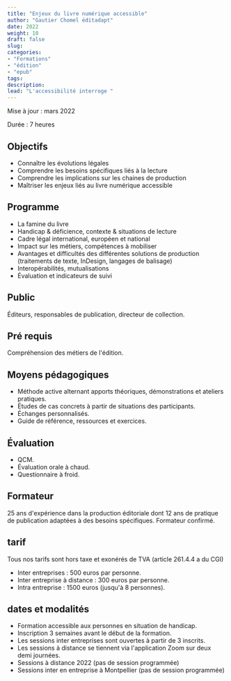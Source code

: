 ```yaml
---
title: "Enjeux du livre numérique accessible"
author: "Gautier Chomel éditadapt"
date: 2022
weight: 10
draft: false
slug: 
categories:
- "Formations"
- "édition"
- "epub"
tags:
description: 
lead: "L'accessibilité interroge "
---
```

Mise à jour : mars 2022

Durée : 7 heures


## Objectifs
* Connaître les évolutions légales
* Comprendre les besoins spécifiques liés à la lecture
* Comprendre les implications sur les chaines de production
* Maîtriser les enjeux liés au livre numérique accessible

## Programme 
* La famine du livre
* Handicap & déficience, contexte & situations de lecture
* Cadre légal international, européen et national
* Impact sur les métiers, compétences à mobiliser
* Avantages et difficultés des différentes solutions de production (traitements de texte, InDesign, langages de balisage)
* Interopérabilités, mutualisations
* Évaluation et indicateurs de suivi

## Public
Éditeurs, responsables de publication, directeur de collection.

## Pré requis
Compréhension des métiers de l'édition. 

## Moyens pédagogiques 
* Méthode active alternant apports théoriques, démonstrations et ateliers pratiques. 
* Études de cas concrets à partir de situations des participants. 
* Échanges personnalisés.
* Guide de référence, ressources et exercices.

## Évaluation
* QCM.
* Évaluation orale à chaud.
* Questionnaire à froid.

## Formateur
25 ans d'expérience dans la production éditoriale dont 12 ans de pratique de publication adaptées à des besoins spécifiques. Formateur confirmé.

## tarif
Tous nos tarifs sont hors taxe et exonérés de TVA (article 261.4.4 a du CGI)
* Inter entreprises : 500 euros par personne.
* Inter entreprise à distance : 300 euros par personne.
* Intra entreprise : 1500 euros (jusqu'à 8 personnes). 

## dates et modalités
* Formation accessible aux personnes en situation de handicap.
* Inscription 3 semaines avant le début de la formation.
* Les sessions inter entreprises sont ouvertes à partir de 3 inscrits. 
* Les sessions à distance se tiennent via l'application Zoom sur deux demi journées.
* Sessions à distance 2022 (pas de session programmée)
* Sessions inter en entreprise à Montpellier (pas de session programmée)

<!--fin de document-->